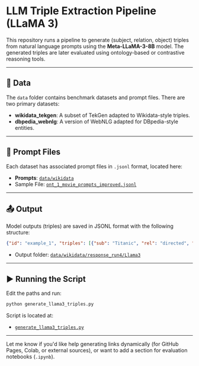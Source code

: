 # LLM Triple Extraction Pipeline (LLaMA 3)

This repository runs a pipeline to generate (subject, relation, object) triples from natural language prompts using the **Meta-LLaMA-3-8B** model. The generated triples are later evaluated using ontology-based or contrastive reasoning tools.

---

## 📁 Data

The `data` folder contains benchmark datasets and prompt files. There are two primary datasets:

* **wikidata\_tekgen**: A subset of TekGen adapted to Wikidata-style triples.
* **dbpedia\_webnlg**: A version of WebNLG adapted for DBpedia-style entities.

---

## 📂 Prompt Files

Each dataset has associated prompt files in `.jsonl` format, located here:

* **Prompts**: [`data/wikidata`]([data/wikidata/input_prompts/cot_prompts](https://github.com/Balramt/Text_to_Knowledge_Graph_Generation/tree/main/data/wikidata/prompts))
* Sample File: [`ont_1_movie_prompts_improved.jsonl`](data/wikidata/input_prompts/cot_prompts/ont_1_movie_prompts_improved.jsonl)

---

## 📤 Output

Model outputs (triples) are saved in JSONL format with the following structure:

```json
{"id": "example_1", "triples": [{"sub": "Titanic", "rel": "directed", "obj": "James Cameron"}]}
```

* Output folder: [`data/wikidata/response_run4/Llama3`](data/wikidata/response_run4/Llama3)

---

## ▶️ Running the Script

Edit the paths and run:

```bash
python generate_llama3_triples.py
```

Script is located at:

* [`generate_llama3_triples.py`](generate_llama3_triples.py)

---

Let me know if you'd like help generating links dynamically (for GitHub Pages, Colab, or external sources), or want to add a section for evaluation notebooks (`.ipynb`).
